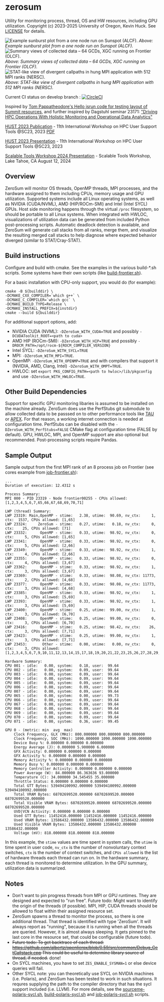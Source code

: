 # zerosum
Utility for monitoring process, thread, OS and HW resources, including GPU utilization.
Copyright (c) 2023-2025 University of Oregon, Kevin Huck. See [LICENSE](LICENSE) for details.

![Example sunburst plot from a one node run on Sunspot (ALCF).](./doc/sunburst.png)
<i>Above: Example sunburst plot from a one node run on Sunspot (ALCF).</i>
![Summary views of collected data – 64 GCDs, XGC running on Frontier (OLCF).](./doc/gpu-time-series.png)
<i>Above: Summary views of collected data – 64 GCDs, XGC running on Frontier (OLCF).</i>
![STAT-like view of divergent callpaths in hung MPI application with 512 MPI ranks (NERSC).](./doc/callpaths.png)
<i>Above: STAT-like view of divergent callpaths in hung MPI application with 512 MPI ranks (NERSC).</i>

Current CI status on develop branch : [![CircleCI](https://circleci.com/gh/UO-OACISS/zerosum.svg?style=svg)](https://circleci.com/gh/UO-OACISS/zerosum)

Inspired by [Tom Pappatheodore's Hello jsrun code for testing layout of Summit resources](https://code.ornl.gov/t4p/Hello_jsrun), and further inspired by Dagstuhl seminar 23171: ["Driving HPC Operations With Holistic Monitoring and Operational Data Analytics"](https://www.dagstuhl.de/en/seminars/seminar-calendar/seminar-details/23171)

[HUST 2023 Publication](https://dl.acm.org/doi/abs/10.1145/3624062.3624145) - 11th International Workshop on HPC User Support Tools @SC23, 2023
[PDF](https://home.nic.uoregon.edu/~khuck/zerosum/3624062.3624145.pdf)

[HUST 2023 Presentation](https://home.nic.uoregon.edu/~khuck/zerosum/2023-HUST-ZeroSum.pdf) - 11th International Workshop on HPC User Support Tools @SC23, 2023

[Scalable Tools Workshop 2024 Presentation](https://dyninst.github.io/scalable_tools_workshop/petascale2024/monday.html) - Scalable Tools Workshop, Lake Tahoe, CA August 12, 2024

## Overview

ZeroSum will monitor OS threads, OpenMP threads, MPI processes, and the
hardware assigned to them including CPUs, memory usage and GPU utilization.
Supported systems include all Linux operating systems, as well as NVIDIA
(CUDA/NVML), AMD (HIP/ROCm-SMI) and Intel (Intel SYCL) GPUs.  Host side
monitoring happens through the virtual `/proc` filesystem, so should be
portable to all Linux systems. When integrated with HWLOC, visualizations of
utilization data can be generated from included Python post-processing scripts.
Automatic deadlock detection is available, and ZeroSum will generate call
stacks from all ranks, merge them, and visualize the resulting merged call
stacks to help diagnose where expected behavior diverged (similar to
STAT/Cray-STAT).

## Build instructions

Configure and build with cmake. See the examples in the various build-\*.sh scripts.
Some systems have their own scripts (like [build-frontier.sh](scripts/build-frontier.sh)).

For a basic installation with CPU-only support, you would do (for example):

```
cmake -B ${builddir} \
-DCMAKE_CXX_COMPILER=`which g++` \
-DCMAKE_C_COMPILER=`which gcc` \
-DCMAKE_BUILD_TYPE=Release \
-DCMAKE_INSTALL_PREFIX=${instdir}
cmake --build ${builddir}
```

For additional support options, add:
* NVIDIA CUDA (NVML): `-DZeroSum_WITH_CUDA=TRUE` and possibly `-DCUDAToolkit_ROOT=<path to cuda>`
* AMD HIP (ROCm-SMI): `-DZeroSum_WITH_HIP=TRUE` and possibly `-DROCM_PATH=/opt/rocm-${ROCM_COMPILER_VERSION}`
* Intel SYCL: `-DZeroSum_WITH_SYCL=TRUE`
* MPI: `-DZeroSum_WITH_MPI=TRUE`.
* OpenMP: `-DZeroSum_WITH_OPENMP=TRUE` and with compilers that support it (NVIDIA, AMD, Clang, Intel) `-DZeroSum_WITH_OMPT=TRUE`.
* HWLOC: set `export PKG_CONFIG_PATH=<path to hwloc>/lib/pkgconfig` and use `-DZeroSum_WITH_HWLOC=TRUE`.

## Other Build Dependencies

Support for specific GPU monitoring libaries is assumed to be installed on the machine already. ZeroSum
does use the PerfStubs git submodule to allow collected data to be passsed on to other
performance tools like [TAU](https://github.com/UO-OACISS/tau2/) or
[APEX](https://github.com/UO-OACISS/apex/). For that reason, a working internet connection
is needed at configuration time. PerfStubs can be disabled with the `-DZeroSum_WITH_PerfStubs=FALSE`
CMake flag at configuration time (FALSE by default). GPU, HWLOC, MPI, and OpenMP support are also optional but recommended.
Post-processing scripts require Pandas.

## Sample Output

Sample output from the first MPI rank of an 8 process job on Frontier (see
cores example from [job-frontier.sh](scripts/job-frontier.sh)):
```
...
Duration of execution: 12.4312 s

Process Summary:
MPI 000 - PID 23319 - Node frontier00255 - CPUs allowed: [1,2,3,4,5,6,7,65,66,67,68,69,70,71]

LWP (thread) Summary:
LWP 23319: Main,OpenMP - stime:   2.38, utime:  90.69, nv_ctx:     1, ctx:  1537, CPUs allowed: [1,65]
LWP 23324:     ZeroSum - stime:   0.27, utime:   0.18, nv_ctx:     0, ctx:    25, CPUs allowed: [71]
LWP 23332:      OpenMP - stime:   0.33, utime:  98.92, nv_ctx:     0, ctx:     5, CPUs allowed: [1,65]
LWP 23341:      OpenMP - stime:   0.33, utime:  98.92, nv_ctx:     0, ctx:     5, CPUs allowed: [2,66]
LWP 23349:      OpenMP - stime:   0.33, utime:  98.92, nv_ctx:     1, ctx:     4, CPUs allowed: [2,66]
LWP 23355:      OpenMP - stime:   0.33, utime:  98.92, nv_ctx:     0, ctx:     4, CPUs allowed: [3,67]
LWP 23362:      OpenMP - stime:   0.33, utime:  98.92, nv_ctx:     1, ctx:     3, CPUs allowed: [3,67]
LWP 23369:      OpenMP - stime:   0.33, utime:  98.08, nv_ctx: 11773, ctx:     2, CPUs allowed: [4,68]
LWP 23377:      OpenMP - stime:   0.33, utime:  98.08, nv_ctx: 11773, ctx:     3, CPUs allowed: [4,68]
LWP 23385:      OpenMP - stime:   0.33, utime:  98.92, nv_ctx:     1, ctx:     3, CPUs allowed: [5,69]
LWP 23393:      OpenMP - stime:   0.33, utime:  98.92, nv_ctx:     1, ctx:     3, CPUs allowed: [5,69]
LWP 23400:      OpenMP - stime:   0.25, utime:  99.00, nv_ctx:     1, ctx:     3, CPUs allowed: [6,70]
LWP 23408:      OpenMP - stime:   0.25, utime:  99.00, nv_ctx:     0, ctx:     3, CPUs allowed: [6,70]
LWP 23416:      OpenMP - stime:   0.25, utime:  98.42, nv_ctx:    26, ctx:     3, CPUs allowed: [7,71]
LWP 23423:      OpenMP - stime:   0.25, utime:  99.00, nv_ctx:     1, ctx:     3, CPUs allowed: [7,71]
LWP 23453:       Other - stime:   0.00, utime:   0.00, nv_ctx:     0, ctx:     3, CPUs allowed: [1,2,3,4,5,6,7,9,10,11,12,13,14,15,17,18,19,20,21,22,23,25,26,27,28,29,30,31,33,34,35,36,37,38,39,41,42,43,44,45,46,47,49,50,51,52,53,54,55,57,58,59,60,61,62,63,65,66,67,68,69,70,71,73,74,75,76,77,78,79,81,82,83,84,85,86,87,89,90,91,92,93,94,95,97,98,99,100,101,102,103,105,106,107,108,109,110,111,113,114,115,116,117,118,119,121,122,123,124,125,126,127]

Hardware Summary:
CPU 001 - idle:   0.00, system:   0.18, user:  99.64
CPU 002 - idle:   0.00, system:   0.09, user:  99.64
CPU 003 - idle:   0.00, system:   0.09, user:  99.64
CPU 004 - idle:   0.00, system:   0.09, user:  99.64
CPU 005 - idle:   0.00, system:   0.09, user:  99.64
CPU 006 - idle:   0.00, system:   0.09, user:  99.64
CPU 007 - idle:   0.00, system:   0.09, user:  99.64
CPU 065 - idle:   0.00, system:   0.00, user:  99.73
CPU 066 - idle:   0.00, system:   0.09, user:  99.64
CPU 067 - idle:   0.00, system:   0.09, user:  99.64
CPU 068 - idle:   0.00, system:   0.09, user:  99.64
CPU 069 - idle:   0.00, system:   0.09, user:  99.64
CPU 070 - idle:   0.00, system:   0.09, user:  99.64
CPU 071 - idle:   0.00, system:   0.36, user:  99.45

GPU 0 - (metric: min  avg  max)
    Clock Frequency, GLX (MHz): 800.000000 800.000000 800.000000
    Clock Frequency, SOC (MHz): 1090.000000 1090.000000 1090.000000
    Device Busy %: 0.000000 0.000000 0.000000
    Energy Average (J): 0.000000 5.900000 6.000000
    GFX Activity: 0.000000 0.000000 0.000000
    GFX Activity %: 0.000000 0.000000 0.000000
    Memory Activity %: 0.000000 0.000000 0.000000
    Memory Busy %: 0.000000 0.000000 0.000000
    Memory Controller Activity: 0.000000 0.000000 0.000000
    Power Average (W): 84.000000 86.363636 93.000000
    Temperature (C): 34.000000 34.545455 35.000000
    Throttle Status: 0.000000 0.000000 0.000000
    Total GTT Bytes: 539494100992.000000 539494100992.000000 539494100992.000000
    Total VRAM Bytes: 68702699520.000000 68702699520.000000 68702699520.000000
    Total Visible VRAM Bytes: 68702699520.000000 68702699520.000000 68702699520.000000
    UVD|VCN Activity: 0.000000 0.000000 0.000000
    Used GTT Bytes: 11452416.000000 11452416.000000 11452416.000000
    Used VRAM Bytes: 13586432.000000 13586432.000000 13586432.000000
    Used Visible VRAM Bytes: 13586432.000000 13586432.000000 13586432.000000
    Voltage (mV): 818.000000 818.000000 818.000000
```
In this example, the `stime` values are time spent in system calls, the `utime` is time spent in user code, `nv_ctx` is the number of nonvoluntary context switches, `ctx` is the number of context switches, and `CPUs allowed` is the list of hardware threads each thread can run on. In the hardware summary, each thread is monitored to determine utilization. In the GPU summary, utilization data is summarized.

## Notes

 * Don't want to pin progress threads from MPI or GPU runtimes. They are designed
   and expected to "run free".
   Future todo: Might want to identify the origin of the threads (if possible).
   MPI, HIP, CUDA threads should be allowed to float within their
   assigned resource set.
 * ZeroSum spawns a thread to monitor the process, so there is one additional
   thread. That thread is identified with type 'ZeroSum'. It will always report as
   "running", because it is running when all the threads are queried. However,
   it is almost always sleeping. It gets pinned to the last
   core in the resource set, that could be configurable (future todo).
 * ~~Future todo: To get backtrace of each thread:
   https://github.com/albertz/openlierox/blob/0.59/src/common/Debug_GetCallstack.cpp
   This could be useful to determine library source of thread, if needed.~~ done!
 * On SYCL machines, you have to set `ZES_ENABLE_SYSMAN=1` or else device queries
   will fail.
 * Other SYCL note: you can theoretically use SYCL on NVIDIA machines (i.e. Polaris),
   and ZeroSum has been tested to work in such situations. It requres supplying the
   path to the compiler directory that has the sycl support included (i.e. LLVM).
   For more details, see the [sourceme-polaris-sycl.sh](scripts/sourceme-polaris-sycl.sh),
   [build-polaris-sycl.sh](scripts/build-polaris-sycl.sh) and
   [job-polaris-sycl.sh](scripts/job-polaris-sycl.sh) scripts.


